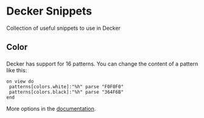 # Decker Snippets
Collection of useful snippets to use in Decker

## Color

###
Decker has support for 16 patterns. You can change the content of a pattern like this:

```
on view do
 patterns[colors.white]:"%h" parse "F0F0F0"
 patterns[colors.black]:"%h" parse "364F6B"
end
```

More options in the [documentation](https://beyondloom.com/decker/decker.html#patternsinterface).
